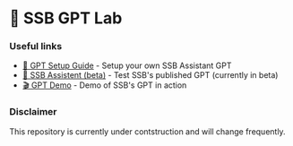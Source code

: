 # 🤖 SSB GPT Lab

### Useful links

- [📝 GPT Setup Guide](./gpt/setup.md) -
  Setup your own SSB Assistant GPT
- [🤖 SSB Assistent (beta)](https://chat.openai.com/g/g-JWtp8Chv5-ssb-assistent-beta) - Test SSB's published GPT (currently in beta)
- [🎬 GPT Demo](https://www.youtube.com/watch?v=9PthFM0opCA) - Demo of SSB's GPT in action

### Disclaimer

This repository is currently under contstruction and will change frequently.
